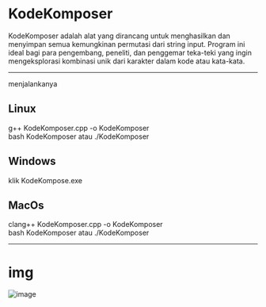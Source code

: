 # KodeKomposer
KodeKomposer adalah alat yang dirancang untuk menghasilkan dan menyimpan semua kemungkinan permutasi dari string input. Program ini ideal bagi para pengembang, peneliti, dan penggemar teka-teki yang ingin mengeksplorasi kombinasi unik dari karakter dalam kode atau kata-kata.
<hr>
menjalankanya 
<h2>Linux</h2>
g++ KodeKomposer.cpp -o KodeKomposer
<br>
bash KodeKomposer atau ./KodeKomposer
<h2>Windows</h2>
klik KodeKompose.exe
<h2>MacOs</h2>
clang++ KodeKomposer.cpp -o KodeKomposer
<br>
bash KodeKomposer atau ./KodeKomposer
<br>
<hr>
<h1>img</h1>

![image](https://github.com/user-attachments/assets/a5aedcd9-f351-449b-b6a5-2a76a59f387b)

